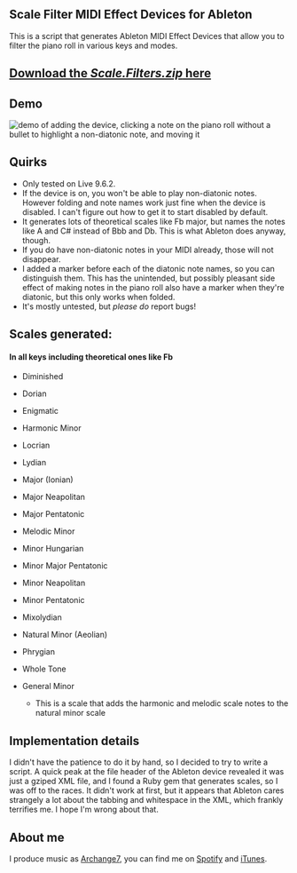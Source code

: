 <section class="readme-only">

# Scale Filter MIDI Effect Devices for Ableton

This is a script that generates Ableton MIDI Effect Devices that allow you to filter the piano roll in various keys and modes.

## [Download the *Scale.Filters.zip* here](https://github.com/michaelphines/scale-filter-midi-effect-device/releases)

</section>

## Demo

![demo of adding the device, clicking a note on the piano roll without a bullet to highlight a non-diatonic note, and moving it](https://s3.amazonaws.com/michaelphines-shared-files/Scale+Filters.gif)


## Quirks

- Only tested on Live 9.6.2.
- If the device is on, you won't be able to play non-diatonic notes. However folding and note names work just fine when the device is disabled. I can't figure out how to get it to start disabled by default.
- It generates lots of theoretical scales like Fb major, but names the notes like A and C# instead of Bbb and Db. This is what Ableton does anyway, though.
- If you do have non-diatonic notes in your MIDI already, those will not disappear.
- I added a marker before each of the diatonic note names, so you can distinguish them. This has the unintended, but possibly pleasant side effect of making notes in the piano roll also have a marker when they're diatonic, but this only works when folded.
- It's mostly untested, but *please do* report bugs!

## Scales generated:

#### In all keys including theoretical ones like Fb

- Diminished
- Dorian
- Enigmatic
- Harmonic Minor
- Locrian
- Lydian
- Major (Ionian)
- Major Neapolitan
- Major Pentatonic
- Melodic Minor
- Minor Hungarian
- Minor Major Pentatonic
- Minor Neapolitan
- Minor Pentatonic
- Mixolydian
- Natural Minor (Aeolian)
- Phrygian
- Whole Tone

- General Minor
  - This is a scale that adds the harmonic and melodic scale notes to the natural minor scale


## Implementation details

I didn't have the patience to do it by hand, so I decided to try to write a script. A quick peak at the file header of the Ableton device revealed it was just a gziped XML file, and I found a Ruby gem that generates scales, so I was off to the races. It didn't work at first, but it appears that Ableton cares strangely a lot about the tabbing and whitespace in the XML, which frankly terrifies me. I hope I'm wrong about that.

## About me

I produce music as [Archange7](https://archange7.com), you can find me on [Spotify](https://open.spotify.com/artist/53wzdEShKkG9TMGwVc0iEe) and [iTunes](https://geo.music.apple.com/us/artist/archange7/1207668748?mt=1&app=music).
